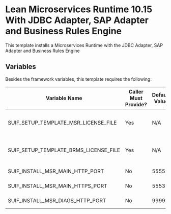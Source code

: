 # Lean Microservices Runtime 10.15 With JDBC Adapter, SAP Adapter and Business Rules Engine

This template installs a Microservices Runtime with the JDBC Adapter, SAP Adapter and Business Rules Engine

## Variables

Besides the framework variables, this template requires the following:

|Variable Name|Caller Must Provide?|Default Value|Notes|
|-|-|-|-|
|SUIF_SETUP_TEMPLATE_MSR_LICENSE_FILE|Yes|N/A|User must provide a valid license|
|SUIF_SETUP_TEMPLATE_BRMS_LICENSE_FILE|Yes|N/A|User must provide a valid license|
|SUIF_INSTALL_MSR_MAIN_HTTP_PORT|No|5555|Main Http port|
|SUIF_INSTALL_MSR_MAIN_HTTPS_PORT|No|5553|Main Http/s port|
|SUIF_INSTALL_MSR_DIAGS_HTTP_PORT|No|9999|Diagnostics port|
